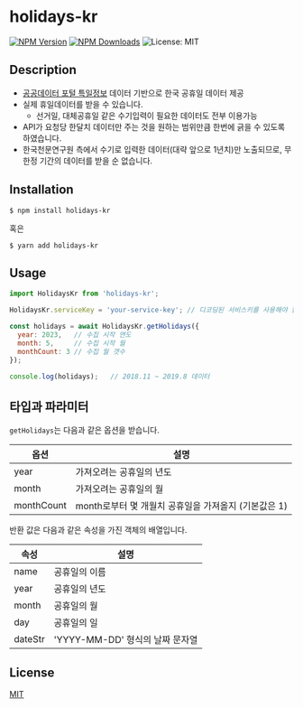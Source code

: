 # holidays-kr

  [![NPM Version][npm-image]][npm-url]
  [![NPM Downloads][downloads-image]][downloads-url]
  ![License: MIT](https://img.shields.io/badge/License-MIT-blue.svg)


## Description

- [공공데이터 포털 특일정보](https://www.data.go.kr/dataset/15012690/openapi.do) 데이터 기반으로 한국 공휴일 데이터 제공
- 실제 휴일데이터를 받을 수 있습니다.
  - 선거일, 대체공휴일 같은 수기입력이 필요한 데이터도 전부 이용가능 
- API가 요청당 한달치 데이터만 주는 것을 원하는 범위만큼 한번에 긁을 수 있도록 하였습니다.
- 한국천문연구원 측에서 수기로 입력한 데이터(대략 앞으로 1년치)만 노출되므로, 무한정 기간의 데이터를 받을 순 없습니다.

## Installation

```console
$ npm install holidays-kr
```
혹은
```console
$ yarn add holidays-kr
```


## Usage
```javascript
import HolidaysKr from 'holidays-kr';

HolidaysKr.serviceKey = 'your-service-key'; // 디코딩된 서비스키를 사용해야 합니다.

const holidays = await HolidaysKr.getHolidays({
  year: 2023,   // 수집 시작 연도
  month: 5,     // 수집 시작 월
  monthCount: 3 // 수집 월 갯수
});

console.log(holidays);   // 2018.11 ~ 2019.8 데이터
```

## 타입과 파라미터

`getHolidays`는 다음과 같은 옵션을 받습니다.

| 옵션 | 설명 |
|------|-----|
| year | 가져오려는 공휴일의 년도 |
| month | 가져오려는 공휴일의 월 |
| monthCount | month로부터 몇 개월치 공휴일을 가져올지 (기본값은 1) |

반환 값은 다음과 같은 속성을 가진 객체의 배열입니다.

| 속성 | 설명 |
|------|-----|
| name | 공휴일의 이름 |
| year | 공휴일의 년도 |
| month | 공휴일의 월 |
| day | 공휴일의 일 |
| dateStr | 'YYYY-MM-DD' 형식의 날짜 문자열 |

## License

[MIT](LICENSE)

[npm-image]: https://img.shields.io/npm/v/holidays-kr.svg
[npm-url]: https://npmjs.org/package/holidays-kr
[downloads-image]: https://img.shields.io/npm/dm/holidays-kr.svg
[downloads-url]: https://npmjs.org/package/holidays-kr